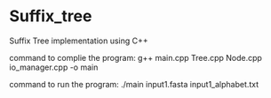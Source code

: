 # Suffix_tree
Suffix Tree implementation using C++

command to complie the program:
g++ main.cpp Tree.cpp Node.cpp io_manager.cpp -o main

command to run the program:
./main input1.fasta input1_alphabet.txt
